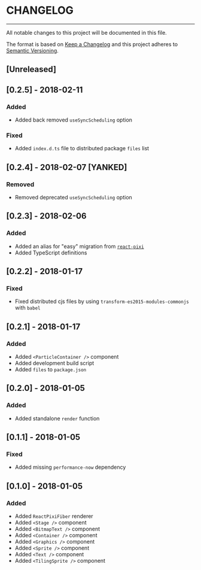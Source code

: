 # CHANGELOG
-----------

All notable changes to this project will be documented in this file.

The format is based on [Keep a Changelog](http://keepachangelog.com/)
and this project adheres to [Semantic Versioning](http://semver.org/).

## [Unreleased]


## [0.2.5] - 2018-02-11

### Added
- Added back removed `useSyncScheduling` option

### Fixed
- Added `index.d.ts` file to distributed package `files` list


## [0.2.4] - 2018-02-07 [YANKED]

### Removed
- Removed deprecated `useSyncScheduling` option


## [0.2.3] - 2018-02-06

### Added
- Added an alias for "easy" migration from [`react-pixi`](https://github.com/Izzimach/react-pixi)
- Added TypeScript definitions


## [0.2.2] - 2018-01-17

### Fixed
- Fixed distributed cjs files by using `transform-es2015-modules-commonjs` with `babel`


## [0.2.1] - 2018-01-17

### Added
- Added `<ParticleContainer />` component
- Added development build script
- Added `files` to `package.json`


## [0.2.0] - 2018-01-05

### Added
- Added standalone `render` function


## [0.1.1] - 2018-01-05

### Fixed
- Added missing `performance-now` dependency


## [0.1.0] - 2018-01-05

### Added
- Added `ReactPixiFiber` renderer
- Added `<Stage />` component
- Added `<BitmapText />` component
- Added `<Container />` component
- Added `<Graphics />` component
- Added `<Sprite />` component
- Added `<Text />` component
- Added `<TilingSprite />` component

